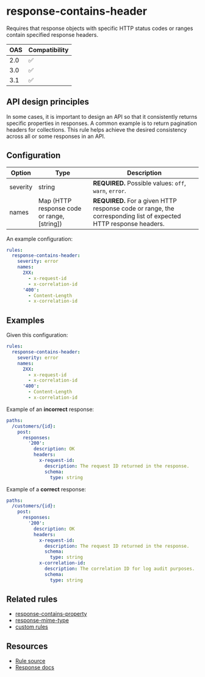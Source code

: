 # response-contains-header

Requires that response objects with specific HTTP status codes or ranges contain specified response headers.

|OAS|Compatibility|
|---|---|
|2.0|✅|
|3.0|✅|
|3.1|✅|

## API design principles

In some cases, it is important to design an API so that it consistently returns specific properties in responses. A common example is to return pagination headers for collections. This rule helps achieve the desired consistency across all or some responses in an API.

## Configuration


|Option|Type|Description|
|---|---|---|
|severity|string|**REQUIRED.** Possible values: `off`, `warn`, `error`.|
|names|Map (HTTP response code or range, [string])|**REQUIRED.** For a given HTTP response code or range, the corresponding list of expected HTTP response headers.|

An example configuration:

```yaml
rules:
  response-contains-header:
    severity: error
    names:
      2XX:
        - x-request-id
        - x-correlation-id
      '400':
        - Content-Length
        - x-correlation-id
```

## Examples

Given this configuration:

```yaml
rules:
  response-contains-header:
    severity: error
    names:
      2XX:
        - x-request-id
        - x-correlation-id
      '400':
        - Content-Length
        - x-correlation-id
```

Example of an **incorrect** response:

```yaml
paths:
  /customers/{id}:
    post:
      responses:
        '200':
          description: OK
          headers:
            x-request-id:
              description: The request ID returned in the response.
              schema:
                type: string
```

Example of a **correct** response:

```yaml
paths:
  /customers/{id}:
    post:
      responses:
        '200':
          description: OK
          headers:
            x-request-id:
              description: The request ID returned in the response.
              schema:
                type: string
            x-correlation-id:
              description: The correlation ID for log audit purposes.
              schema:
                type: string
```

## Related rules

- [response-contains-property](./response-contains-property.md)
- [response-mime-type](./response-mime-type.md)
- [custom rules](./configurable-rules.md)

## Resources

- [Rule source](https://github.com/Redocly/redocly-cli/blob/main/packages/core/src/rules/common/response-contains-header.ts)
- [Response docs](https://redocly.com/docs/openapi-visual-reference/response/)
